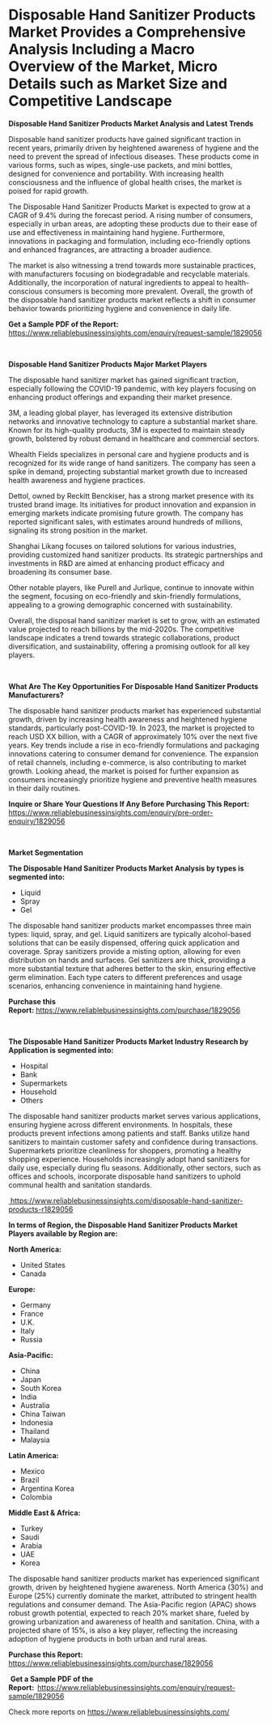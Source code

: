 <p><h1>Disposable Hand Sanitizer Products Market Provides a Comprehensive Analysis Including a Macro Overview of the Market, Micro Details such as Market Size and Competitive Landscape</h1></p><p><strong>Disposable Hand Sanitizer Products Market Analysis and Latest Trends</strong></p>
<p><p>Disposable hand sanitizer products have gained significant traction in recent years, primarily driven by heightened awareness of hygiene and the need to prevent the spread of infectious diseases. These products come in various forms, such as wipes, single-use packets, and mini bottles, designed for convenience and portability. With increasing health consciousness and the influence of global health crises, the market is poised for rapid growth.</p><p>The Disposable Hand Sanitizer Products Market is expected to grow at a CAGR of 9.4% during the forecast period. A rising number of consumers, especially in urban areas, are adopting these products due to their ease of use and effectiveness in maintaining hand hygiene. Furthermore, innovations in packaging and formulation, including eco-friendly options and enhanced fragrances, are attracting a broader audience.</p><p>The market is also witnessing a trend towards more sustainable practices, with manufacturers focusing on biodegradable and recyclable materials. Additionally, the incorporation of natural ingredients to appeal to health-conscious consumers is becoming more prevalent. Overall, the growth of the disposable hand sanitizer products market reflects a shift in consumer behavior towards prioritizing hygiene and convenience in daily life.</p></p>
<p><strong>Get a Sample PDF of the Report:&nbsp;</strong> <a href="https://www.reliablebusinessinsights.com/enquiry/request-sample/1829056?utm_campaign=2190&utm_medium=2&utm_source=Github&utm_content=ia&utm_term=26032025&utm_id=disposable-hand-sanitizer-products">https://www.reliablebusinessinsights.com/enquiry/request-sample/1829056</a></p>
<p>&nbsp;</p>
<p><strong>Disposable Hand Sanitizer Products Major Market Players</strong></p>
<p><p>The disposable hand sanitizer market has gained significant traction, especially following the COVID-19 pandemic, with key players focusing on enhancing product offerings and expanding their market presence. </p><p>3M, a leading global player, has leveraged its extensive distribution networks and innovative technology to capture a substantial market share. Known for its high-quality products, 3M is expected to maintain steady growth, bolstered by robust demand in healthcare and commercial sectors.</p><p>Whealth Fields specializes in personal care and hygiene products and is recognized for its wide range of hand sanitizers. The company has seen a spike in demand, projecting substantial market growth due to increased health awareness and hygiene practices.</p><p>Dettol, owned by Reckitt Benckiser, has a strong market presence with its trusted brand image. Its initiatives for product innovation and expansion in emerging markets indicate promising future growth. The company has reported significant sales, with estimates around hundreds of millions, signaling its strong position in the market.</p><p>Shanghai Likang focuses on tailored solutions for various industries, providing customized hand sanitizer products. Its strategic partnerships and investments in R&D are aimed at enhancing product efficacy and broadening its consumer base.</p><p>Other notable players, like Purell and Jurlique, continue to innovate within the segment, focusing on eco-friendly and skin-friendly formulations, appealing to a growing demographic concerned with sustainability.</p><p>Overall, the disposal hand sanitizer market is set to grow, with an estimated value projected to reach billions by the mid-2020s. The competitive landscape indicates a trend towards strategic collaborations, product diversification, and sustainability, offering a promising outlook for all key players.</p></p>
<p>&nbsp;</p>
<p><strong>What Are The Key Opportunities For Disposable Hand Sanitizer Products Manufacturers?</strong></p>
<p><p>The disposable hand sanitizer products market has experienced substantial growth, driven by increasing health awareness and heightened hygiene standards, particularly post-COVID-19. In 2023, the market is projected to reach USD XX billion, with a CAGR of approximately 10% over the next five years. Key trends include a rise in eco-friendly formulations and packaging innovations catering to consumer demand for convenience. The expansion of retail channels, including e-commerce, is also contributing to market growth. Looking ahead, the market is poised for further expansion as consumers increasingly prioritize hygiene and preventive health measures in their daily routines.</p></p>
<p><strong>Inquire or Share Your Questions If Any Before Purchasing This Report:</strong> <a href="https://www.reliablebusinessinsights.com/enquiry/pre-order-enquiry/1829056?utm_campaign=2190&utm_medium=2&utm_source=Github&utm_content=ia&utm_term=26032025&utm_id=disposable-hand-sanitizer-products">https://www.reliablebusinessinsights.com/enquiry/pre-order-enquiry/1829056</a></p>
<p>&nbsp;</p>
<p><strong>Market Segmentation</strong></p>
<p><strong>The Disposable Hand Sanitizer Products Market Analysis by types is segmented into:</strong></p>
<p><ul><li>Liquid</li><li>Spray</li><li>Gel</li></ul></p>
<p><p>The disposable hand sanitizer products market encompasses three main types: liquid, spray, and gel. Liquid sanitizers are typically alcohol-based solutions that can be easily dispensed, offering quick application and coverage. Spray sanitizers provide a misting option, allowing for even distribution on hands and surfaces. Gel sanitizers are thick, providing a more substantial texture that adheres better to the skin, ensuring effective germ elimination. Each type caters to different preferences and usage scenarios, enhancing convenience in maintaining hand hygiene.</p></p>
<p><strong>Purchase this Report:&nbsp;</strong><a href="https://www.reliablebusinessinsights.com/purchase/1829056?utm_campaign=2190&utm_medium=2&utm_source=Github&utm_content=ia&utm_term=26032025&utm_id=disposable-hand-sanitizer-products">https://www.reliablebusinessinsights.com/purchase/1829056</a></p>
<p>&nbsp;</p>
<p><strong>The Disposable Hand Sanitizer Products Market Industry Research by Application is segmented into:</strong></p>
<p><ul><li>Hospital</li><li>Bank</li><li>Supermarkets</li><li>Household</li><li>Others</li></ul></p>
<p><p>The disposable hand sanitizer products market serves various applications, ensuring hygiene across different environments. In hospitals, these products prevent infections among patients and staff. Banks utilize hand sanitizers to maintain customer safety and confidence during transactions. Supermarkets prioritize cleanliness for shoppers, promoting a healthy shopping experience. Households increasingly adopt hand sanitizers for daily use, especially during flu seasons. Additionally, other sectors, such as offices and schools, incorporate disposable hand sanitizers to uphold communal health and sanitation standards.</p></p>
<p><a href="https://www.reliablebusinessinsights.com/disposable-hand-sanitizer-products-r1829056?utm_campaign=2190&utm_medium=2&utm_source=Github&utm_content=ia&utm_term=26032025&utm_id=disposable-hand-sanitizer-products">&nbsp;https://www.reliablebusinessinsights.com/disposable-hand-sanitizer-products-r1829056</a></p>
<p><strong>In terms of Region, the Disposable Hand Sanitizer Products Market Players available by Region are:</strong></p>
<p>
    <p> <strong> North America: </strong>
        <ul>
            <li>United States</li>
            <li>Canada</li>
        </ul>
        </p> 
    <p> <strong> Europe: </strong>
        <ul>
            <li>Germany</li>
            <li>France</li>
            <li>U.K.</li>
            <li>Italy</li>
            <li>Russia</li>
        </ul>
        </p> 
    <p> <strong> Asia-Pacific: </strong>
        <ul>
            <li>China</li>
            <li>Japan</li>
            <li>South Korea</li>
            <li>India</li>
            <li>Australia</li>
            <li>China Taiwan</li>
            <li>Indonesia</li>
            <li>Thailand</li>
            <li>Malaysia</li>
        </ul>
        </p> 
    <p> <strong> Latin America: </strong>
        <ul>
            <li>Mexico</li>
            <li>Brazil</li>
            <li>Argentina Korea</li>
            <li>Colombia</li>
        </ul>
        </p> 
    <p> <strong> Middle East & Africa: </strong>
        <ul>
            <li>Turkey</li>
            <li>Saudi</li>
            <li>Arabia</li>
            <li>UAE</li>
            <li>Korea</li>
        </ul>
    </p>
    </p>
<p><p>The disposable hand sanitizer products market has experienced significant growth, driven by heightened hygiene awareness. North America (30%) and Europe (25%) currently dominate the market, attributed to stringent health regulations and consumer demand. The Asia-Pacific region (APAC) shows robust growth potential, expected to reach 20% market share, fueled by growing urbanization and awareness of health and sanitation. China, with a projected share of 15%, is also a key player, reflecting the increasing adoption of hygiene products in both urban and rural areas.</p></p>
<p><strong>Purchase this Report: </strong><a href="https://www.reliablebusinessinsights.com/purchase/1829056?utm_campaign=2190&utm_medium=2&utm_source=Github&utm_content=ia&utm_term=26032025&utm_id=disposable-hand-sanitizer-products">https://www.reliablebusinessinsights.com/purchase/1829056</a></p>
<p>&nbsp;<strong>Get a Sample PDF of the Report:&nbsp;&nbsp;</strong><a href="https://www.reliablebusinessinsights.com/enquiry/request-sample/1829056?utm_campaign=2190&utm_medium=2&utm_source=Github&utm_content=ia&utm_term=26032025&utm_id=disposable-hand-sanitizer-products">https://www.reliablebusinessinsights.com/enquiry/request-sample/1829056</a></p>
<p><strong></strong></p>
<p>Check more reports on <a href="https://www.reliablebusinessinsights.com/?utm_campaign=2190&utm_medium=2&utm_source=Github&utm_content=ia&utm_term=26032025&utm_id=disposable-hand-sanitizer-products">https://www.reliablebusinessinsights.com/</a></p>